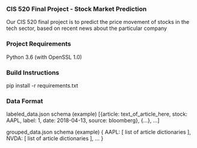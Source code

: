 ### CIS 520 Final Project - Stock Market Prediction
Our CIS 520 final project is to predict the price movement of stocks in the tech sector, based on
recent news about the particular company

### Project Requirements
Python 3.6 (with OpenSSL 1.0)

### Build Instructions
pip install -r requirements.txt

### Data Format
labeled_data.json schema (example)
    [{article: text_of_article_here, stock: AAPL, label: 1, date: 2018-04-13, source: bloomberg}, {...}, ...]

grouped_data.json schema (example)
    {
        AAPL: [ list of article dictionaries ],
        NVDA: [ list of article dictionaries ], 
        ...
    }